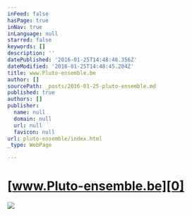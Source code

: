 ```yaml
---
inFeed: false
hasPage: true
inNav: true
inLanguage: null
starred: false
keywords: []
description: ''
datePublished: '2016-01-25T14:48:48.356Z'
dateModified: '2016-01-25T14:48:45.204Z'
title: www.Pluto-ensemble.be
author: []
sourcePath: _posts/2016-01-25-pluto-ensemble.md
published: true
authors: []
publisher:
  name: null
  domain: null
  url: null
  favicon: null
url: pluto-ensemble/index.html
_type: WebPage

---
```

# [www.Pluto-ensemble.be][0]
![](https://s3-us-west-2.amazonaws.com/the-grid-img/p/75405b331ee8dbe0ba039e8ef3f8d6a1987fe3c1.jpg)

[0]: https://thegrid.ai/pluto-ensemble/
